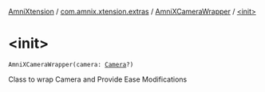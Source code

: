 [AmniXtension](../../index.md) / [com.amnix.xtension.extras](../index.md) / [AmniXCameraWrapper](index.md) / [&lt;init&gt;](./-init-.md)

# &lt;init&gt;

`AmniXCameraWrapper(camera: `[`Camera`](https://developer.android.com/reference/android/hardware/Camera.html)`?)`

Class to wrap Camera and Provide Ease Modifications

